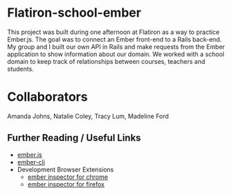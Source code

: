 # Flatiron-school-ember

This project was built during one afternoon at Flatiron as a way to practice Ember.js. The goal was to connect an Ember front-end to a Rails back-end. My group and I built our own API in Rails and make requests from the Ember application to show information about our domain. We worked with a school domain to keep track of relationships between courses, teachers and students.

# Collaborators

Amanda Johns, Natalie Coley, Tracy Lum, Madeline Ford

## Further Reading / Useful Links

* [ember.js](http://emberjs.com/)
* [ember-cli](http://www.ember-cli.com/)
* Development Browser Extensions
  * [ember inspector for chrome](https://chrome.google.com/webstore/detail/ember-inspector/bmdblncegkenkacieihfhpjfppoconhi)
  * [ember inspector for firefox](https://addons.mozilla.org/en-US/firefox/addon/ember-inspector/)

